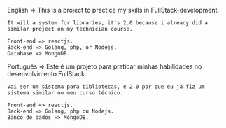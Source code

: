 English =>
	This is a project to practice my skills in FullStack-development.
	
	It will a system for libraries, it's 2.0 because i already did a similar project on my technician course.

	Front-end => reactjs.
	Back-end => Golang, php, or Nodejs.
	Database => MongoDB.

Português =>
	Este é um projeto para praticar minhas habilidades no desenvolvimento FullStack.

	Vai ser um sistema para bibliotecas, é 2.0 por que eu ja fiz um sistema similar no meu curso técnico.

	Front-end => reactjs.
	Back-end => Golang, php ou Nodejs.
	Banco de dados => MongoDB.

	
